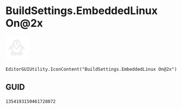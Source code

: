 # BuildSettings.EmbeddedLinux On@2x
![](/img/BuildSettings.EmbeddedLinux%20On@2x.png)

``` CSharp
EditorGUIUtility.IconContent("BuildSettings.EmbeddedLinux On@2x")
```
## GUID
```
1354193150461728072
```
